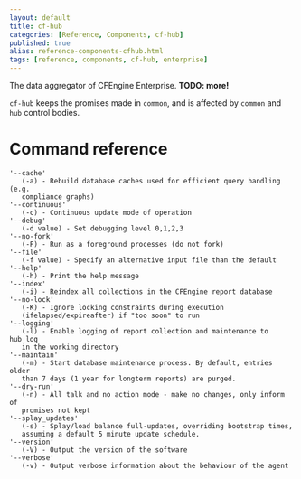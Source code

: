 ```yaml
---
layout: default
title: cf-hub
categories: [Reference, Components, cf-hub]
published: true
alias: reference-components-cfhub.html
tags: [reference, components, cf-hub, enterprise]
---
```


The data aggregator of CFEngine Enterprise. **TODO: more!**

`cf-hub` keeps the promises made in `common`, and is affected by
`common` and `hub` control bodies.

# Command reference

    '--cache'
       (-a) - Rebuild database caches used for efficient query handling (e.g. 
       compliance graphs)
    '--continuous'
       (-c) - Continuous update mode of operation
    '--debug'
       (-d value) - Set debugging level 0,1,2,3
    '--no-fork'
       (-F) - Run as a foreground processes (do not fork)
    '--file'
       (-f value) - Specify an alternative input file than the default
    '--help'
       (-h) - Print the help message
    '--index'
       (-i) - Reindex all collections in the CFEngine report database
    '--no-lock'
       (-K) - Ignore locking constraints during execution 
       (ifelapsed/expireafter) if "too soon" to run
    '--logging'
       (-l) - Enable logging of report collection and maintenance to hub_log 
       in the working directory
    '--maintain'
       (-m) - Start database maintenance process. By default, entries older 
       than 7 days (1 year for longterm reports) are purged.
    '--dry-run'
       (-n) - All talk and no action mode - make no changes, only inform of 
       promises not kept
    '--splay_updates'
       (-s) - Splay/load balance full-updates, overriding bootstrap times, 
       assuming a default 5 minute update schedule.
    '--version'
       (-V) - Output the version of the software
    '--verbose'
       (-v) - Output verbose information about the behaviour of the agent

